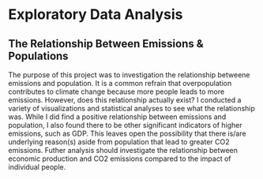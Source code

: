 # Exploratory Data Analysis 
## The Relationship Between Emissions & Populations

The purpose of this project was to investigation the relationship betweene emissions and population. It is a common refrain that overpopulation contributes to climate change because more people leads to more emissions. However, does this relationship actually exist?
I conducted a variety of visualizations and statistical analyses to see what the relationship was. While I did find a positive relationship between emissions and population, I also found there to be other significant indicators of higher emissions, such as GDP.
This leaves open the possibility that there is/are underlying reason(s) aside from population that lead to greater CO2 emissions. Futher analysis should investigate the relationship between economic production and CO2 emissions compared to the impact of individual people. 
